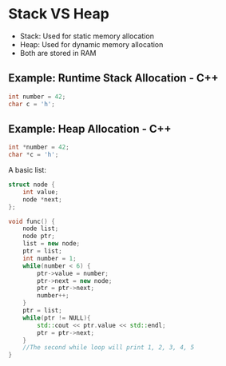 # Stack VS Heap

- Stack: Used for static memory allocation
- Heap: Used for dynamic memory allocation
- Both are stored in RAM

## Example: Runtime Stack Allocation - C++

```cpp
int number = 42;
char c = 'h';
```

## Example: Heap Allocation - C++

```cpp
int *number = 42;
char *c = 'h';
```

A basic list:

```cpp
struct node {
    int value;
    node *next;
};

void func() {
    node list;
    node ptr;
    list = new node;
    ptr = list;
    int number = 1;
    while(number < 6) {
        ptr->value = number;
        ptr->next = new node;
        ptr = ptr->next;
        number++;
    }
    ptr = list;
    while(ptr != NULL){
        std::cout << ptr.value << std::endl;
        ptr = ptr->next;
    }
    //The second while loop will print 1, 2, 3, 4, 5
}
```
